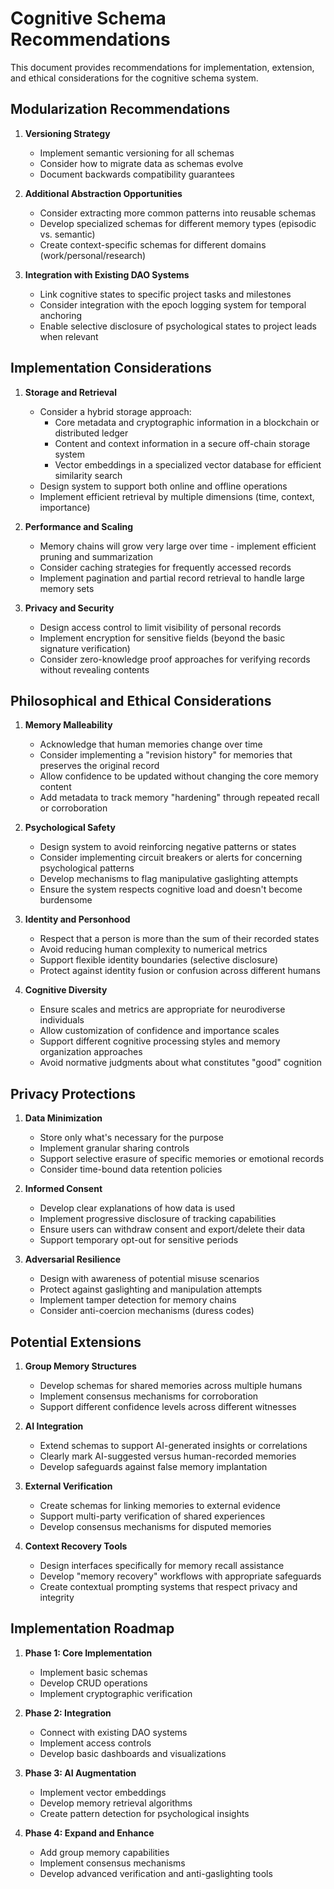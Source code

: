 # Cognitive Schema Recommendations

This document provides recommendations for implementation, extension, and ethical considerations for the cognitive schema system.

## Modularization Recommendations

1. **Versioning Strategy**
   - Implement semantic versioning for all schemas
   - Consider how to migrate data as schemas evolve
   - Document backwards compatibility guarantees

2. **Additional Abstraction Opportunities**
   - Consider extracting more common patterns into reusable schemas
   - Develop specialized schemas for different memory types (episodic vs. semantic)
   - Create context-specific schemas for different domains (work/personal/research)

3. **Integration with Existing DAO Systems**
   - Link cognitive states to specific project tasks and milestones
   - Consider integration with the epoch logging system for temporal anchoring
   - Enable selective disclosure of psychological states to project leads when relevant

## Implementation Considerations

1. **Storage and Retrieval**
   - Consider a hybrid storage approach:
     - Core metadata and cryptographic information in a blockchain or distributed ledger
     - Content and context information in a secure off-chain storage system
     - Vector embeddings in a specialized vector database for efficient similarity search
   - Design system to support both online and offline operations
   - Implement efficient retrieval by multiple dimensions (time, context, importance)

2. **Performance and Scaling**
   - Memory chains will grow very large over time - implement efficient pruning and summarization
   - Consider caching strategies for frequently accessed records
   - Implement pagination and partial record retrieval to handle large memory sets

3. **Privacy and Security**
   - Design access control to limit visibility of personal records
   - Implement encryption for sensitive fields (beyond the basic signature verification)
   - Consider zero-knowledge proof approaches for verifying records without revealing contents

## Philosophical and Ethical Considerations

1. **Memory Malleability**
   - Acknowledge that human memories change over time
   - Consider implementing a "revision history" for memories that preserves the original record
   - Allow confidence to be updated without changing the core memory content
   - Add metadata to track memory "hardening" through repeated recall or corroboration

2. **Psychological Safety**
   - Design system to avoid reinforcing negative patterns or states
   - Consider implementing circuit breakers or alerts for concerning psychological patterns
   - Develop mechanisms to flag manipulative gaslighting attempts
   - Ensure the system respects cognitive load and doesn't become burdensome

3. **Identity and Personhood**
   - Respect that a person is more than the sum of their recorded states
   - Avoid reducing human complexity to numerical metrics
   - Support flexible identity boundaries (selective disclosure)
   - Protect against identity fusion or confusion across different humans

4. **Cognitive Diversity**
   - Ensure scales and metrics are appropriate for neurodiverse individuals
   - Allow customization of confidence and importance scales
   - Support different cognitive processing styles and memory organization approaches
   - Avoid normative judgments about what constitutes "good" cognition

## Privacy Protections

1. **Data Minimization**
   - Store only what's necessary for the purpose
   - Implement granular sharing controls
   - Support selective erasure of specific memories or emotional records
   - Consider time-bound data retention policies

2. **Informed Consent**
   - Develop clear explanations of how data is used
   - Implement progressive disclosure of tracking capabilities
   - Ensure users can withdraw consent and export/delete their data
   - Support temporary opt-out for sensitive periods

3. **Adversarial Resilience**
   - Design with awareness of potential misuse scenarios
   - Protect against gaslighting and manipulation attempts
   - Implement tamper detection for memory chains
   - Consider anti-coercion mechanisms (duress codes)

## Potential Extensions

1. **Group Memory Structures**
   - Develop schemas for shared memories across multiple humans
   - Implement consensus mechanisms for corroboration
   - Support different confidence levels across different witnesses

2. **AI Integration**
   - Extend schemas to support AI-generated insights or correlations
   - Clearly mark AI-suggested versus human-recorded memories
   - Develop safeguards against false memory implantation

3. **External Verification**
   - Create schemas for linking memories to external evidence
   - Support multi-party verification of shared experiences
   - Develop consensus mechanisms for disputed memories

4. **Context Recovery Tools**
   - Design interfaces specifically for memory recall assistance
   - Develop "memory recovery" workflows with appropriate safeguards
   - Create contextual prompting systems that respect privacy and integrity

## Implementation Roadmap

1. **Phase 1: Core Implementation**
   - Implement basic schemas
   - Develop CRUD operations
   - Implement cryptographic verification

2. **Phase 2: Integration**
   - Connect with existing DAO systems
   - Implement access controls
   - Develop basic dashboards and visualizations

3. **Phase 3: AI Augmentation**
   - Implement vector embeddings
   - Develop memory retrieval algorithms
   - Create pattern detection for psychological insights

4. **Phase 4: Expand and Enhance**
   - Add group memory capabilities
   - Implement consensus mechanisms
   - Develop advanced verification and anti-gaslighting tools